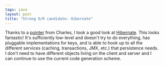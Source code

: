 ```yaml
---
tags: java
layout: post
title: "Strong O/R candidate: Hibernate"
---
```




Thanks to a <a href="http://radio.weblogs.com/0100190/2002/09/23.html">pointer</a> from Charles, I took a good look at <a href="http://hibernate.sourceforge.net/">Hibernate</a>. This looks fantastic! It's sufficiently low-level and doesn't try to do everything, has pluggable implementations for keys, and is able to hook up to all the different services (caching, transactions, JMX, etc.) that persistence needs. I don't need to have different objects living on the client and server and I can continue to use the current code generation scheme.


